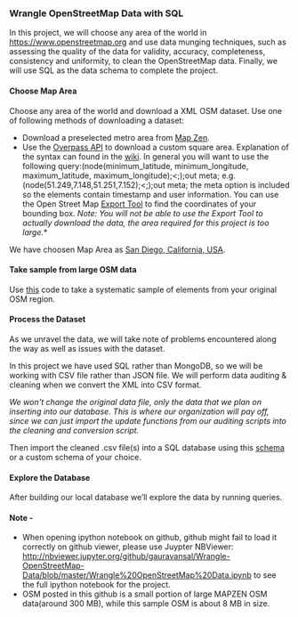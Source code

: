 ### Wrangle OpenStreetMap Data with SQL

In this project, we will choose any area of the world in https://www.openstreetmap.org and use data munging techniques, such as assessing the quality of the data for validity, accuracy, completeness, consistency and uniformity, to clean the OpenStreetMap data. Finally, we will use SQL as the data schema to complete the project.

#### Choose Map Area
Choose any area of the world and download a XML OSM dataset. Use one of following methods of downloading a dataset:

- Download a preselected metro area from [Map Zen](https://mapzen.com/data/metro-extracts/).
- Use the [Overpass API](http://overpass-api.de/query_form.html) to download a custom square area. Explanation of the syntax can found in the [wiki](http://wiki.openstreetmap.org/wiki/Overpass_API). In general you will want to use the following query:(node(minimum_latitude, minimum_longitude, maximum_latitude, maximum_longitude);<;);out meta; e.g. (node(51.249,7.148,51.251,7.152);<;);out meta; the meta option is included so the elements contain timestamp and user information. You can use the Open Street Map [Export Tool](http://www.openstreetmap.org/export#map=5/42.618/-7.559) to find the coordinates of your bounding box. *Note: You will not be able to use the Export Tool to actually download the data, the area required for this project is too large.**

We have choosen Map Area as [San Diego, California, USA](https://mapzen.com/data/metro-extracts/metro/san-diego_california/).

#### Take sample from large OSM data
Use [this](https://github.com/gauravansal/Wrangle-OpenStreetMap-Data/blob/master/Take%20systematic%20sample%20from%20large%20OSM%20data.md) code to take a systematic sample of elements from your original OSM region.

#### Process the Dataset
As we unravel the data, we will take note of problems encountered along the way as well as issues with the dataset.

In this project we have used SQL rather than MongoDB, so we will be working with CSV file rather than JSON file. We will perform data auditing & cleaning when we convert the XML into CSV format.

*We won't change the original data file, only the data that we plan on inserting into our database. This is where our organization will pay off, since we can just import the update functions from our auditing scripts into the cleaning and conversion script.*

Then import the cleaned .csv file(s) into a SQL database using this [schema](https://gist.github.com/swwelch/f1144229848b407e0a5d13fcb7fbbd6f) or a custom schema of your choice.

#### Explore the Database
After building our local database we’ll explore the data by running queries.

#### Note -
- When opening ipython notebook on github, github might fail to load it correctly on github viewer, please use Juypter NBViewer: http://nbviewer.jupyter.org/github/gauravansal/Wrangle-OpenStreetMap-Data/blob/master/Wrangle%20OpenStreetMap%20Data.ipynb to see the full ipython notebook for the project.
- OSM posted in this github is a small portion of large MAPZEN OSM data(around 300 MB), while this sample OSM is about 8 MB in size.



